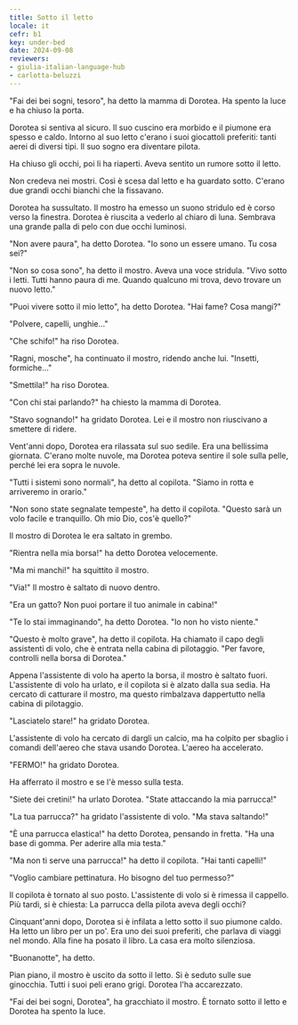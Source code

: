 ```yaml
---
title: Sotto il letto
locale: it
cefr: b1
key: under-bed
date: 2024-09-08
reviewers:
- giulia-italian-language-hub
- carlotta-beluzzi
---
```


"Fai dei bei sogni, tesoro", ha detto la mamma di Dorotea. Ha spento la luce e ha chiuso la porta.

Dorotea si sentiva al sicuro. Il suo cuscino era morbido e il piumone era spesso e caldo. Intorno al suo letto c'erano i suoi giocattoli preferiti: tanti aerei di diversi tipi. Il suo sogno era diventare pilota.

Ha chiuso gli occhi, poi li ha riaperti. Aveva sentito un rumore sotto il letto.

Non credeva nei mostri. Così è scesa dal letto e ha guardato sotto. C'erano due grandi occhi bianchi che la fissavano.

Dorotea ha sussultato. Il mostro ha emesso un suono stridulo ed è corso verso la finestra. Dorotea è riuscita a vederlo al chiaro di luna. Sembrava una grande palla di pelo con due occhi luminosi.

"Non avere paura", ha detto Dorotea. "Io sono un essere umano. Tu cosa sei?"

"Non so cosa sono", ha detto il mostro. Aveva una voce stridula. "Vivo sotto i letti. Tutti hanno paura di me. Quando qualcuno mi trova, devo trovare un nuovo letto."

"Puoi vivere sotto il mio letto", ha detto Dorotea. "Hai fame? Cosa mangi?"

"Polvere, capelli, unghie..."

"Che schifo!" ha riso Dorotea.

"Ragni, mosche", ha continuato il mostro, ridendo anche lui. "Insetti, formiche..."

"Smettila!" ha riso Dorotea.

"Con chi stai parlando?" ha chiesto la mamma di Dorotea.

"Stavo sognando!" ha gridato Dorotea. Lei e il mostro non riuscivano a smettere di ridere.

Vent'anni dopo, Dorotea era rilassata sul suo sedile. Era una bellissima giornata. C'erano molte nuvole, ma Dorotea poteva sentire il sole sulla pelle, perché lei era sopra le nuvole.

"Tutti i sistemi sono normali", ha detto al copilota. "Siamo in rotta e arriveremo in orario."

"Non sono state segnalate tempeste", ha detto il copilota. "Questo sarà un volo facile e tranquillo. Oh mio Dio, cos'è quello?"

Il mostro di Dorotea le era saltato in grembo.

"Rientra nella mia borsa!" ha detto Dorotea velocemente.

"Ma mi manchi!" ha squittito il mostro.

"Via!" Il mostro è saltato di nuovo dentro.

"Era un gatto? Non puoi portare il tuo animale in cabina!"

"Te lo stai immaginando", ha detto Dorotea. "Io non ho visto niente."

"Questo è molto grave", ha detto il copilota. Ha chiamato il capo degli assistenti di volo, che è entrata nella cabina di pilotaggio. "Per favore, controlli nella borsa di Dorotea."

Appena l'assistente di volo ha aperto la borsa, il mostro è saltato fuori. L'assistente di volo ha urlato, e il copilota si è alzato dalla sua sedia. Ha cercato di catturare il mostro, ma questo rimbalzava dappertutto nella cabina di pilotaggio.

"Lasciatelo stare!" ha gridato Dorotea.

L'assistente di volo ha cercato di dargli un calcio, ma ha colpito per sbaglio i comandi dell'aereo che stava usando Dorotea. L'aereo ha accelerato.

"FERMO!" ha gridato Dorotea.

Ha afferrato il mostro e se l'è messo sulla testa.

"Siete dei cretini!" ha urlato Dorotea. "State attaccando la mia parrucca!"

"La tua parrucca?" ha gridato l'assistente di volo. "Ma stava saltando!"

"È una parrucca elastica!" ha detto Dorotea, pensando in fretta. "Ha una base di gomma. Per aderire alla mia testa."

"Ma non ti serve una parrucca!" ha detto il copilota. "Hai tanti capelli!"

"Voglio cambiare pettinatura. Ho bisogno del tuo permesso?"

Il copilota è tornato al suo posto. L'assistente di volo si è rimessa il cappello. Più tardi, si è chiesta: La parrucca della pilota aveva degli occhi?

Cinquant'anni dopo, Dorotea si è infilata a letto sotto il suo piumone caldo. Ha letto un libro per un po'. Era uno dei suoi preferiti, che parlava di viaggi nel mondo. Alla fine ha posato il libro. La casa era molto silenziosa.

"Buonanotte", ha detto.

Pian piano, il mostro è uscito da sotto il letto. Si è seduto sulle sue ginocchia. Tutti i suoi peli erano grigi. Dorotea l'ha accarezzato.

"Fai dei bei sogni, Dorotea", ha gracchiato il mostro. È tornato sotto il letto e Dorotea ha spento la luce.